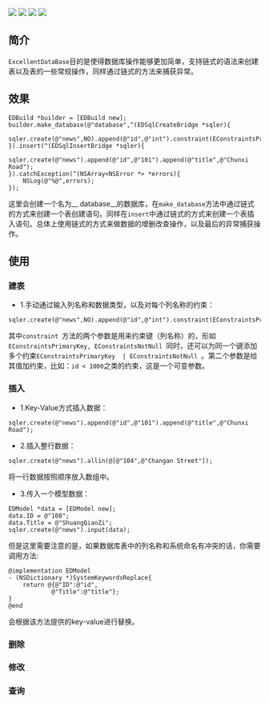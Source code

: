 ![](https://img.shields.io/badge/build-passing-green.svg) ![](https://img.shields.io/badge/pod-0.0.1-orange.svg) ![](https://img.shields.io/badge/platform-iOS7.0%2B-green.svg) ![](https://img.shields.io/badge/dependency-FMDB-brightgreen.svg)
## 简介
``ExcellentDataBase``目的是使得数据库操作能够更加简单，支持链式的语法来创建表以及表的一些常规操作，同样通过链式的方法来捕获异常。

## 效果
```
EDBuild *builder = [EDBuild new];
builder.make_database(@"database",^(EDSqlCreateBridge *sqler){
    sqler.create(@"news",NO).append(@"id",@"int").constraint(EConstraintsPrimaryKey,nil).append(@"title",@"varchar(255)").constraint(EConstraintsNotNull,nil);
}).insert(^(EDSqlInsertBridge *sqler){
    sqler.create(@"news").append(@"id",@"101").append(@"title",@"Chunxi Road");
}).catchException(^(NSArray<NSError *> *errors){
    NSLog(@"%@",errors);
});
```
这里会创建一个名为__ database__的数据库，在``make_database``方法中通过链式的方式来创建一个表创建语句。同样在``insert``中通过链式的方式来创建一个表插入语句。总体上使用链式的方式来做数据的增删改查操作，以及最后的异常捕获操作。

## 使用
### 建表
- 1.手动通过输入列名称和数据类型，以及对每个列名称的约束：

```
sqler.create(@"news",NO).append(@"id",@"int").constraint(EConstraintsPrimaryKey,nil).append(@"title",@"varchar(255)").constraint(EConstraintsNotNull,nil);
```
其中``constraint ``方法的两个参数是用来约束键（列名称）的，形如``EConstraintsPrimaryKey, EConstraintsNotNull ``同时，还可以为同一个键添加多个约束``EConstraintsPrimaryKey  | EConstraintsNotNull ``。第二个参数是给其值加约束，比如：``id < 1000``之类的约束，这是一个可变参数。

### 插入
- 1.Key-Value方式插入数据：

```
sqler.create(@"news").append(@"id",@"101").append(@"title",@"Chunxi Road");
```
- 2.插入整行数据：

```
sqler.create(@"news").allin(@[@"104",@"Changan Street"]);
```
将一行数据按照顺序放入数组中。

- 3.传入一个模型数据：

```
EDModel *data = [EDModel new];
data.ID = @"108";
data.Title = @"ShuangQiaoZi";
sqler.create(@"news").input(data);
```
但是这里需要注意的是，如果数据库表中的列名称和系统命名有冲突的话，你需要调用方法:
```
@implementation EDModel
- (NSDictionary *)SystemKeywordsReplace{
    return @{@"ID":@"id",
            @"Title":@"title"};
}
@end
```
会根据该方法提供的key-value进行替换。

### 删除

### 修改

### 查询
